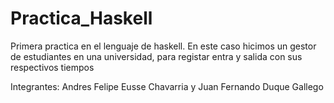 # Practica_Haskell
Primera practica en el lenguaje de haskell. En este caso hicimos un gestor de estudiantes en una universidad, para registar entra y salida con sus respectivos tiempos

Integrantes: Andres Felipe Eusse Chavarria y Juan Fernando Duque Gallego

